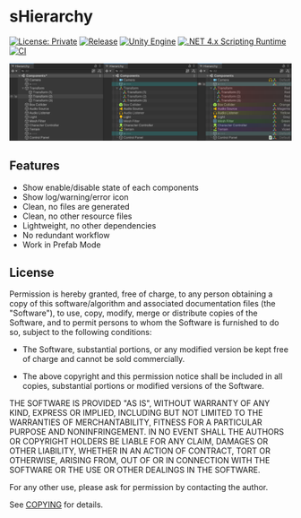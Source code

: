 # sHierarchy

[![License: Private](https://img.shields.io/badge/License-Private-green.svg)](https://github.com/Pixisoft/sHierarchy/blob/master/COPYING)
[![Release](https://img.shields.io/github/release/Pixisoft/sHierarchy.svg?logo=github)](https://github.com/Pixisoft/sHierarchy/releases/latest)
[![Unity Engine](https://img.shields.io/badge/unity-2021.1.1f1-black.svg?style=flat&logo=unity&cacheSeconds=2592000)](https://unity3d.com/get-unity/download/archive)
[![.NET 4.x Scripting Runtime](https://img.shields.io/badge/.NET-4.x-blueviolet.svg?style=flat&cacheSeconds=2592000)](https://docs.unity3d.com/2018.3/Documentation/Manual/ScriptingRuntimeUpgrade.html)
[![CI](https://github.com/Pixisoft/sHierarchy/actions/workflows/build.yml/badge.svg)](https://github.com/Pixisoft/sHierarchy/actions/workflows/build.yml)

<p align="center">
  <img src="./etc/showcase.png" />
</p>

## Features

* Show enable/disable state of each components
* Show log/warning/error icon
* Clean, no files are generated
* Clean, no other resource files
* Lightweight, no other dependencies
* No redundant workflow
* Work in Prefab Mode

## License

Permission is hereby granted, free of charge, to any person obtaining a copy of this software/algorithm and associated
documentation files (the "Software"), to use, copy, modify, merge or distribute copies of the Software, and to permit
persons to whom the Software is furnished to do so, subject to the following conditions:

- The Software, substantial portions, or any modified version be kept free of charge and cannot be sold commercially.

- The above copyright and this permission notice shall be included in all copies, substantial portions or modified
versions of the Software.

THE SOFTWARE IS PROVIDED "AS IS", WITHOUT WARRANTY OF ANY KIND, EXPRESS OR IMPLIED, INCLUDING BUT NOT LIMITED TO THE
WARRANTIES OF MERCHANTABILITY, FITNESS FOR A PARTICULAR PURPOSE AND NONINFRINGEMENT. IN NO EVENT SHALL THE AUTHORS OR
COPYRIGHT HOLDERS BE LIABLE FOR ANY CLAIM, DAMAGES OR OTHER LIABILITY, WHETHER IN AN ACTION OF CONTRACT, TORT OR
OTHERWISE, ARISING FROM, OUT OF OR IN CONNECTION WITH THE SOFTWARE OR THE USE OR OTHER DEALINGS IN THE SOFTWARE.

For any other use, please ask for permission by contacting the author.

See [COPYING](https://github.com/Pixisoft/sHierarchy/blob/master/COPYING) for details.
